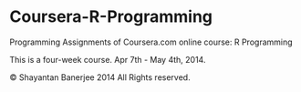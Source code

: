 Coursera-R-Programming
======================

Programming Assignments of Coursera.com online course: R Programming  


This is a four-week course. Apr 7th - May 4th, 2014.  

© Shayantan Banerjee 2014 All Rights reserved.
